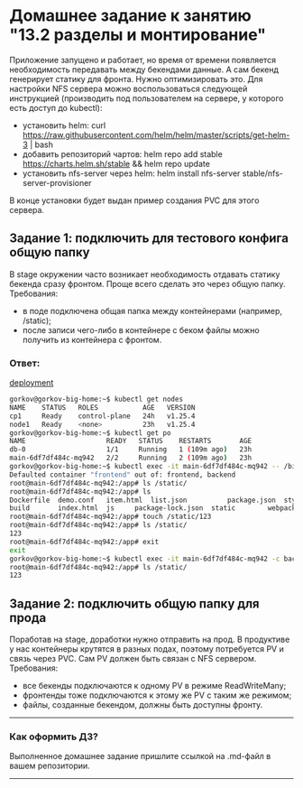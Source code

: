 # Домашнее задание к занятию "13.2 разделы и монтирование"
Приложение запущено и работает, но время от времени появляется необходимость передавать между бекендами данные. А сам бекенд генерирует статику для фронта. Нужно оптимизировать это.
Для настройки NFS сервера можно воспользоваться следующей инструкцией (производить под пользователем на сервере, у которого есть доступ до kubectl):
* установить helm: curl https://raw.githubusercontent.com/helm/helm/master/scripts/get-helm-3 | bash
* добавить репозиторий чартов: helm repo add stable https://charts.helm.sh/stable && helm repo update
* установить nfs-server через helm: helm install nfs-server stable/nfs-server-provisioner

В конце установки будет выдан пример создания PVC для этого сервера.

## Задание 1: подключить для тестового конфига общую папку
В stage окружении часто возникает необходимость отдавать статику бекенда сразу фронтом. Проще всего сделать это через общую папку. Требования:
* в поде подключена общая папка между контейнерами (например, /static);
* после записи чего-либо в контейнере с беком файлы можно получить из контейнера с фронтом.


### Ответ:

[deployment](1/deployment.yaml)

```bash
gorkov@gorkov-big-home:~$ kubectl get nodes
NAME    STATUS   ROLES           AGE   VERSION
cp1     Ready    control-plane   24h   v1.25.4
node1   Ready    <none>          23h   v1.25.4
gorkov@gorkov-big-home:~$ kubectl get po
NAME                    READY   STATUS    RESTARTS       AGE
db-0                    1/1     Running   1 (109m ago)   23h
main-6df7df484c-mq942   2/2     Running   2 (109m ago)   23h
gorkov@gorkov-big-home:~$ kubectl exec -it main-6df7df484c-mq942 -- /bin/bash
Defaulted container "frontend" out of: frontend, backend
root@main-6df7df484c-mq942:/app# ls /static/
root@main-6df7df484c-mq942:/app# ls         
Dockerfile  demo.conf	item.html  list.json	      package.json  styles
build	    index.html	js	   package-lock.json  static	    webpack.config.js
root@main-6df7df484c-mq942:/app# touch /static/123
root@main-6df7df484c-mq942:/app# ls /static/
123
root@main-6df7df484c-mq942:/app# exit
exit
gorkov@gorkov-big-home:~$ kubectl exec -it main-6df7df484c-mq942 -c backend -- /bin/bash
root@main-6df7df484c-mq942:/app# ls /static/
123
```

## Задание 2: подключить общую папку для прода
Поработав на stage, доработки нужно отправить на прод. В продуктиве у нас контейнеры крутятся в разных подах, поэтому потребуется PV и связь через PVC. Сам PV должен быть связан с NFS сервером. Требования:
* все бекенды подключаются к одному PV в режиме ReadWriteMany;
* фронтенды тоже подключаются к этому же PV с таким же режимом;
* файлы, созданные бекендом, должны быть доступны фронту.

---

### Как оформить ДЗ?

Выполненное домашнее задание пришлите ссылкой на .md-файл в вашем репозитории.

---